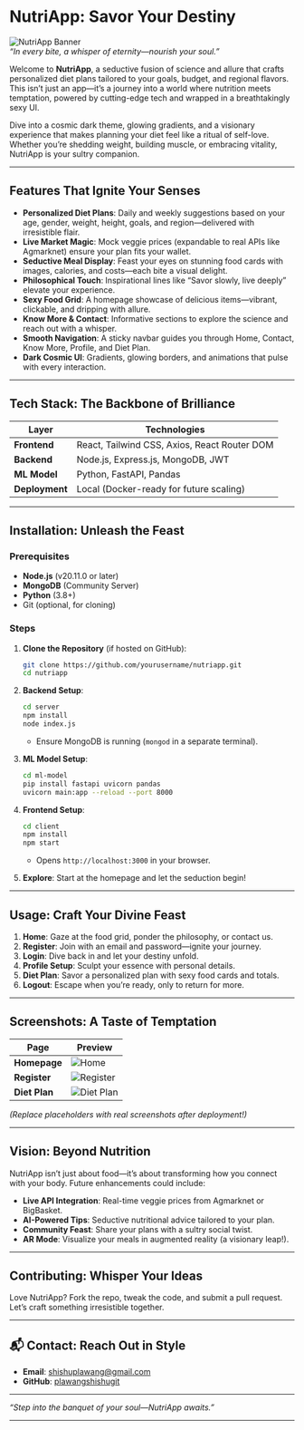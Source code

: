 
# NutriApp: Savor Your Destiny

![NutriApp Banner](https://via.placeholder.com/1200x400.png?text=NutriApp+-+Savor+Your+Destiny)  
*“In every bite, a whisper of eternity—nourish your soul.”*

Welcome to **NutriApp**, a seductive fusion of science and allure that crafts personalized diet plans tailored to your goals, budget, and regional flavors. This isn’t just an app—it’s a journey into a world where nutrition meets temptation, powered by cutting-edge tech and wrapped in a breathtakingly sexy UI.

Dive into a cosmic dark theme, glowing gradients, and a visionary experience that makes planning your diet feel like a ritual of self-love. Whether you’re shedding weight, building muscle, or embracing vitality, NutriApp is your sultry companion.

---

##  Features That Ignite Your Senses

- **Personalized Diet Plans**: Daily and weekly suggestions based on your age, gender, weight, height, goals, and region—delivered with irresistible flair.
- **Live Market Magic**: Mock veggie prices (expandable to real APIs like Agmarknet) ensure your plan fits your wallet.
- **Seductive Meal Display**: Feast your eyes on stunning food cards with images, calories, and costs—each bite a visual delight.
- **Philosophical Touch**: Inspirational lines like “Savor slowly, live deeply” elevate your experience.
- **Sexy Food Grid**: A homepage showcase of delicious items—vibrant, clickable, and dripping with allure.
- **Know More & Contact**: Informative sections to explore the science and reach out with a whisper.
- **Smooth Navigation**: A sticky navbar guides you through Home, Contact, Know More, Profile, and Diet Plan.
- **Dark Cosmic UI**: Gradients, glowing borders, and animations that pulse with every interaction.

---

##  Tech Stack: The Backbone of Brilliance

| **Layer**       | **Technologies**                       |
|------------------|----------------------------------------|
| **Frontend**    | React, Tailwind CSS, Axios, React Router DOM |
| **Backend**     | Node.js, Express.js, MongoDB, JWT      |
| **ML Model**    | Python, FastAPI, Pandas                |
| **Deployment**  | Local (Docker-ready for future scaling) |

---

##  Installation: Unleash the Feast

### Prerequisites
- **Node.js** (v20.11.0 or later)
- **MongoDB** (Community Server)
- **Python** (3.8+)
- Git (optional, for cloning)

### Steps
1. **Clone the Repository** (if hosted on GitHub):
   ```bash
   git clone https://github.com/yourusername/nutriapp.git
   cd nutriapp
   ```

2. **Backend Setup**:
   ```bash
   cd server
   npm install
   node index.js
   ```
   - Ensure MongoDB is running (`mongod` in a separate terminal).

3. **ML Model Setup**:
   ```bash
   cd ml-model
   pip install fastapi uvicorn pandas
   uvicorn main:app --reload --port 8000
   ```

4. **Frontend Setup**:
   ```bash
   cd client
   npm install
   npm start
   ```
   - Opens `http://localhost:3000` in your browser.

5. **Explore**: Start at the homepage and let the seduction begin!

---

##  Usage: Craft Your Divine Feast

1. **Home**: Gaze at the food grid, ponder the philosophy, or contact us.
2. **Register**: Join with an email and password—ignite your journey.
3. **Login**: Dive back in and let your destiny unfold.
4. **Profile Setup**: Sculpt your essence with personal details.
5. **Diet Plan**: Savor a personalized plan with sexy food cards and totals.
6. **Logout**: Escape when you’re ready, only to return for more.

---

##  Screenshots: A Taste of Temptation

| **Page**          | **Preview**                                                                 |
|-------------------|-----------------------------------------------------------------------------|
| **Homepage**      | ![Home](https://via.placeholder.com/600x400.png?text=Sexy+Homepage+Grid)   |
| **Register**      | ![Register](https://via.placeholder.com/600x400.png?text=Glowing+Register) |
| **Diet Plan**     | ![Diet Plan](https://via.placeholder.com/600x400.png?text=Divine+Feast)    |

*(Replace placeholders with real screenshots after deployment!)*

---

##  Vision: Beyond Nutrition

NutriApp isn’t just about food—it’s about transforming how you connect with your body. Future enhancements could include:
- **Live API Integration**: Real-time veggie prices from Agmarknet or BigBasket.
- **AI-Powered Tips**: Seductive nutritional advice tailored to your plan.
- **Community Feast**: Share your plans with a sultry social twist.
- **AR Mode**: Visualize your meals in augmented reality (a visionary leap!).

---

##  Contributing: Whisper Your Ideas

Love NutriApp? Fork the repo, tweak the code, and submit a pull request. Let’s craft something irresistible together.

---

## 📬 Contact: Reach Out in Style

- **Email**: shishuplawang@gmail.com
- **GitHub**: [plawangshishugit](https://github.com/plawangshishugit)

---

*“Step into the banquet of your soul—NutriApp awaits.”*

---
